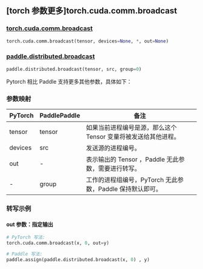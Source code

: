 ## [torch 参数更多]torch.cuda.comm.broadcast

### [torch.cuda.comm.broadcast](https://pytorch.org/docs/stable/generated/torch.cuda.comm.broadcast.html#torch.cuda.comm.broadcast)

```python
torch.cuda.comm.broadcast(tensor, devices=None, *, out=None)
```

### [paddle.distributed.broadcast](https://www.paddlepaddle.org.cn/documentation/docs/zh/api/paddle/distributed/broadcast_cn.html)

```python
paddle.distributed.broadcast(tensor, src, group=0)
```

Pytorch 相比 Paddle 支持更多其他参数，具体如下：

### 参数映射

| PyTorch | PaddlePaddle | 备注                                                         |
| ------- | ------------ | ------------------------------------------------------------ |
| tensor  | tensor       | 如果当前进程编号是源，那么这个 Tensor 变量将被发送给其他进程。 |
| devices | src          | 发送源的进程编号。                                           |
| out     | -            | 表示输出的 Tensor ，Paddle 无此参数，需要进行转写。          |
| -       | group        | 工作的进程组编号，PyTorch 无此参数，Paddle 保持默认即可。    |

### 转写示例

#### out 参数：指定输出
``` python
# PyTorch 写法:
torch.cuda.comm.broadcast(x, 0, out=y)

# Paddle 写法:
paddle.assign(paddle.distributed.broadcast(x, 0) , y)
```
